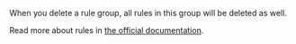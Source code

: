 When you delete a rule group, all rules in this group will be deleted as well.

Read more about rules in [the official documentation](https://docs.firefly-iii.org/advanced-concepts/rules).